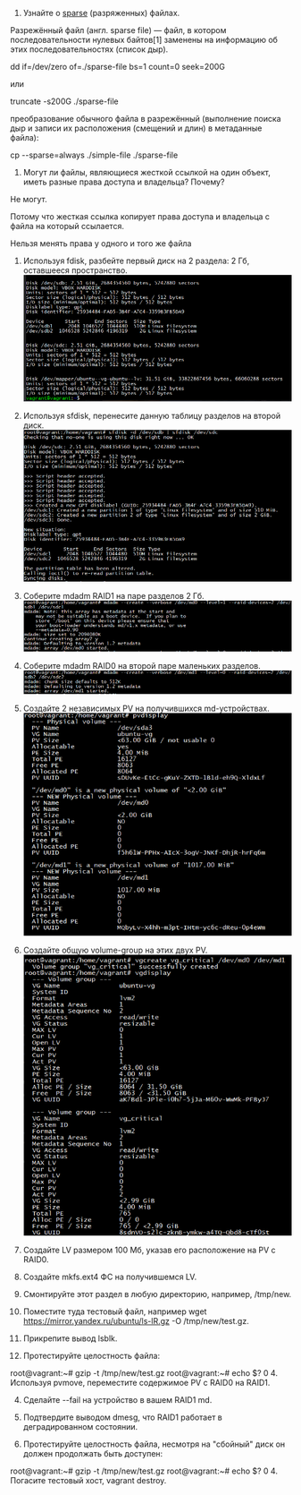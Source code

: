 
1. Узнайте о [sparse](https://ru.wikipedia.org/wiki/%D0%A0%D0%B0%D0%B7%D1%80%D0%B5%D0%B6%D1%91%D0%BD%D0%BD%D1%8B%D0%B9_%D1%84%D0%B0%D0%B9%D0%BB) (разряженных) файлах.

Разрежённый файл (англ. sparse file) — файл, в котором последовательности нулевых байтов[1] заменены на информацию об этих последовательностях (список дыр).

dd if=/dev/zero of=./sparse-file bs=1 count=0 seek=200G

или

truncate -s200G ./sparse-file

преобразование обычного файла в разрежённый (выполнение поиска дыр и записи их расположения (смещений и длин) в метаданные файла):

cp --sparse=always ./simple-file ./sparse-file

1. Могут ли файлы, являющиеся жесткой ссылкой на один объект, иметь разные права доступа и владельца? Почему?

Не могут.

Потому что жесткая ссылка копирует права доступа и владельца с файла на который ссылается. 

Нельзя менять права у одного и того же файла


1. Используя fdisk, разбейте первый диск на 2 раздела: 2 Гб, оставшееся пространство.
![](Screenshot_3.png)
2. Используя sfdisk, перенесите данную таблицу разделов на второй диск.
![](Screenshot_1.png)
3. Соберите mdadm RAID1 на паре разделов 2 Гб.
![](Screenshot_7.png)
4. Соберите mdadm RAID0 на второй паре маленьких разделов.
![](Screenshot_6.png)
5. Создайте 2 независимых PV на получившихся md-устройствах.
![](Screenshot_8.png)
6. Создайте общую volume-group на этих двух PV.
![](Screenshot_9.png)
7. Создайте LV размером 100 Мб, указав его расположение на PV с RAID0.

8. Создайте mkfs.ext4 ФС на получившемся LV.

9. Смонтируйте этот раздел в любую директорию, например, /tmp/new.

10. Поместите туда тестовый файл, например wget https://mirror.yandex.ru/ubuntu/ls-lR.gz -O /tmp/new/test.gz.

11. Прикрепите вывод lsblk.

12. Протестируйте целостность файла:

root@vagrant:~# gzip -t /tmp/new/test.gz
root@vagrant:~# echo $?
0
4. Используя pvmove, переместите содержимое PV с RAID0 на RAID1.

4. Сделайте --fail на устройство в вашем RAID1 md.

4. Подтвердите выводом dmesg, что RAID1 работает в деградированном состоянии.

4. Протестируйте целостность файла, несмотря на "сбойный" диск он должен продолжать быть доступен:

root@vagrant:~# gzip -t /tmp/new/test.gz
root@vagrant:~# echo $?
0
4. Погасите тестовый хост, vagrant destroy.

